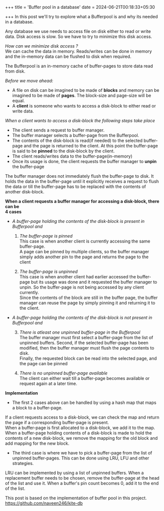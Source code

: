 +++
title = 'Buffer pool in a database'
date = 2024-06-21T00:18:33+05:30

+++
In this post we'll try to explore what a Bufferpool is and why its needed in a database.

Any database we use needs to access file on disk either to read or write data. Disk access is slow. So we have to try to minimize this disk access.

*How can we minimize disk access ?* \
We can cache the data in memory. Reads/writes can be done in memory and the in-memory data can be flushed to disk when required.

The Bufferpool is an in-memory cache of buffer-pages to store data read from disk. 

*Before we move ahead:* 
- A file on disk can be imagined to be made of **blocks** and memory can be imagined to be made of **pages**. The block-size and page-size will be equal. 
- A **client** is someone who wants to access a disk-block to either read or write data. 


*When a client wants to access a disk-block the following steps take place*
- The client sends a request to buffer manager. 
- The buffer manager selects a buffer-page from the Bufferpool. 
- The contents of the disk-block is read(if needed) to the selected buffer-page and the page is returned to the client. At this point the buffer-page is said to be **pinned** to the disk-block by the client. 
- The client reads/writes data to the buffer-page(in-memory)
- Once its usage is done, the client requests the buffer manager to **unpin** the buffer-page

The buffer manager does not immediately flush the buffer-page to disk. It holds the data in the buffer-page until it explicitly receives a request to flush the data or till the buffer-page has to be replaced with the contents of another disk-block. 


**When a client requests a buffer manager for accessing a disk-block, there can be \
4 cases**

- *A buffer-page holding the contents of the disk-block is present in Bufferpool and* 

    1. *The buffer-page is pinned* \
    This case is when another client is currently accessing the same buffer-page. \
    A page can be pinned by multiple clients, so the buffer manager simply adds another pin to the page and returns the page to the client
    
    2. *The buffer-page is unpinned* \
    This case is when another client had earlier accessed the buffer-page but its usage was done and it requested the buffer manager to unpin. So the buffer-page is not being accessed by any client currently. \
    Since the contents of the block are still in the buffer page, the buffer manager can reuse the page by simply pinning it and returning it to the client.
    
- *A buffer-page holding the contents of the disk-block is not present in Bufferpool and*

    3. *There is atleast one unpinned buffer-page in the Bufferpool* \
    The buffer manager must first select a buffer-page from the list of unpinned buffers. Second, if the selected buffer-page has been modified, then the buffer manager must flush the page contents to disk.\
    Finally, the requested block can be read into the selected page, and the page can be pinned

    4. *There is no unpinned buffer-page available* \
    The client can either wait till a buffer-page becomes available or request again at a later time.



**Implementation**

- The first 2 cases above can be handled by using a hash map that maps a block to a buffer-page.

If a client requests access to a disk-block, we can check the map and return the page if a corresponding buffer-page is present.\
When a buffer-page is first allocated to a disk-block, we add it to the map. \
When a buffer-page holding contents of a disk-block is made to hold the contents of a new disk-block, we remove the mapping for the old block and add mapping for the new block.

- The third case is where we have to pick a buffer-page from the list of unpinned buffer-pages.
This can be done using LRU, LFU and other strategies.

LRU can be implemented by using a list of unpinned buffers.
When a replacement buffer needs to be chosen, remove the buffer-page at the head of the list and use it. 
When a buffer's pin count becomes 0, add it to the end of the list.



This post is based on the implementation of buffer pool in this project.
https://github.com/naveen246/kite-db